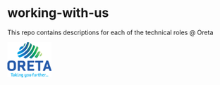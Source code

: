 # working-with-us

This repo contains descriptions for each of the technical roles @ Oreta

<img src="./images/oretalogo.png" width="100">
